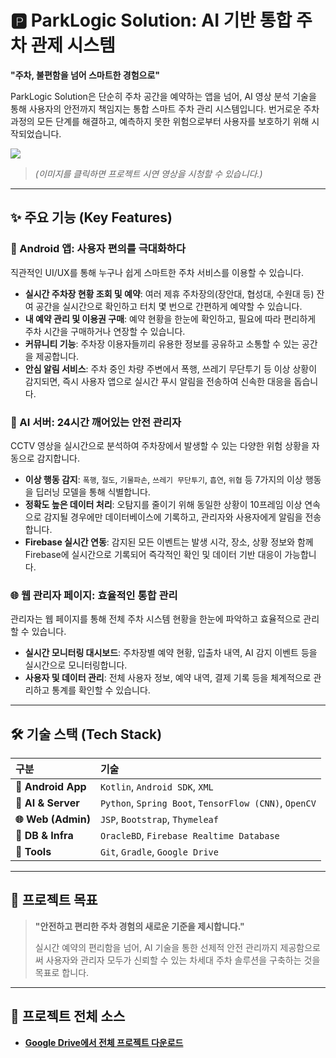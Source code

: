 # 🅿️ ParkLogic Solution: AI 기반 통합 주차 관제 시스템

**"주차, 불편함을 넘어 스마트한 경험으로"**

ParkLogic Solution은 단순히 주차 공간을 예약하는 앱을 넘어, AI 영상 분석 기술을 통해 사용자의 안전까지 책임지는 통합 스마트 주차 관리 시스템입니다. 번거로운 주차 과정의 모든 단계를 해결하고, 예측하지 못한 위험으로부터 사용자를 보호하기 위해 시작되었습니다.

[![](http://img.youtube.com/vi/31I_VQlAgsk/0.jpg)](https://youtu.be/31I_VQlAgsk?si=ydVSLiqvB_XEAxWU)
> *(이미지를 클릭하면 프로젝트 시연 영상을 시청할 수 있습니다.)*

---

## ✨ 주요 기능 (Key Features)

### 📱 Android 앱: 사용자 편의를 극대화하다

직관적인 UI/UX를 통해 누구나 쉽게 스마트한 주차 서비스를 이용할 수 있습니다.

- **실시간 주차장 현황 조회 및 예약**: 여러 제휴 주차장의(장안대, 협성대, 수원대 등) 잔여 공간을 실시간으로 확인하고 터치 몇 번으로 간편하게 예약할 수 있습니다.
- **내 예약 관리 및 이용권 구매**: 예약 현황을 한눈에 확인하고, 필요에 따라 편리하게 주차 시간을 구매하거나 연장할 수 있습니다.
- **커뮤니티 기능**: 주차장 이용자들끼리 유용한 정보를 공유하고 소통할 수 있는 공간을 제공합니다.
- **안심 알림 서비스**: 주차 중인 차량 주변에서 폭행, 쓰레기 무단투기 등 이상 상황이 감지되면, 즉시 사용자 앱으로 실시간 푸시 알림을 전송하여 신속한 대응을 돕습니다.

### 🧠 AI 서버: 24시간 깨어있는 안전 관리자

CCTV 영상을 실시간으로 분석하여 주차장에서 발생할 수 있는 다양한 위험 상황을 자동으로 감지합니다.

- **이상 행동 감지**: `폭행`, `절도`, `기물파손`, `쓰레기 무단투기`, `흡연`, `위협` 등 7가지의 이상 행동을 딥러닝 모델을 통해 식별합니다.
- **정확도 높은 데이터 처리**: 오탐지를 줄이기 위해 동일한 상황이 10프레임 이상 연속으로 감지될 경우에만 데이터베이스에 기록하고, 관리자와 사용자에게 알림을 전송합니다.
- **Firebase 실시간 연동**: 감지된 모든 이벤트는 발생 시각, 장소, 상황 정보와 함께 Firebase에 실시간으로 기록되어 즉각적인 확인 및 데이터 기반 대응이 가능합니다.

### 🌐 웹 관리자 페이지: 효율적인 통합 관리

관리자는 웹 페이지를 통해 전체 주차 시스템 현황을 한눈에 파악하고 효율적으로 관리할 수 있습니다.

- **실시간 모니터링 대시보드**: 주차장별 예약 현황, 입출차 내역, AI 감지 이벤트 등을 실시간으로 모니터링합니다.
- **사용자 및 데이터 관리**: 전체 사용자 정보, 예약 내역, 결제 기록 등을 체계적으로 관리하고 통계를 확인할 수 있습니다.

---

## 🛠️ 기술 스택 (Tech Stack)

| 구분 | 기술 |
| :--- | :--- |
| **📱 Android App** | `Kotlin`, `Android SDK`, `XML` |
| **🤖 AI & Server** | `Python`, `Spring Boot`, `TensorFlow (CNN)`, `OpenCV` |
| **🌐 Web (Admin)** | `JSP`, `Bootstrap`, `Thymeleaf` |
| **💾 DB & Infra** | `OracleBD`, `Firebase Realtime Database` |
| **🔗 Tools** | `Git`, `Gradle`, `Google Drive` |

---

## 🚀 프로젝트 목표

> **"안전하고 편리한 주차 경험의 새로운 기준을 제시합니다."**
>
> 실시간 예약의 편리함을 넘어, AI 기술을 통한 선제적 안전 관리까지 제공함으로써 사용자와 관리자 모두가 신뢰할 수 있는 차세대 주차 솔루션을 구축하는 것을 목표로 합니다.

---

## 📁 프로젝트 전체 소스

- **[Google Drive에서 전체 프로젝트 다운로드](https://drive.google.com/file/d/1CeVgqceX2L2qFteHeXAozK5evTUvmVsp/view)**
